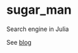 # sugar_man
Search engine in Julia

See [blog](https://a-coda.tumblr.com/post/149265834291/searching-for-syntactic-sugar-man)
